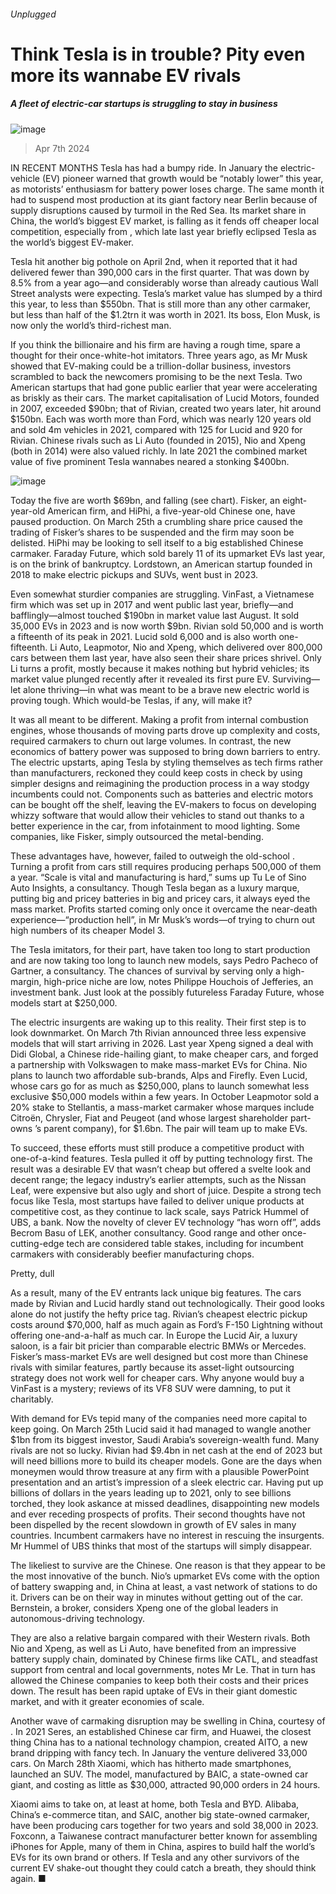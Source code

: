 ###### Unplugged
# Think Tesla is in trouble? Pity even more its wannabe EV rivals 
##### A fleet of electric-car startups is struggling to stay in business 
![image](images/20240413_WBP002.jpg) 
> Apr 7th 2024 
IN RECENT MONTHS Tesla has had a bumpy ride. In January the electric-vehicle (EV) pioneer warned that growth would be “notably lower” this year, as motorists’ enthusiasm for battery power loses charge. The same month it had to suspend most production at its giant factory near Berlin because of supply disruptions caused by turmoil in the Red Sea. Its market share in China, the world’s biggest EV market, is falling as it fends off cheaper local competition, especially from , which late last year briefly eclipsed Tesla as the world’s biggest EV-maker. 
Tesla hit another big pothole on April 2nd, when it reported that it had delivered fewer than 390,000 cars in the first quarter. That was down by 8.5% from a year ago—and considerably worse than already cautious Wall Street analysts were expecting. Tesla’s market value has slumped by a third this year, to less than $550bn. That is still more than any other carmaker, but less than half of the $1.2trn it was worth in 2021. Its boss, Elon Musk, is now only the world’s third-richest man. 
If you think the billionaire and his firm are having a rough time, spare a thought for their once-white-hot imitators. Three years ago, as Mr Musk showed that EV-making could be a trillion-dollar business, investors scrambled to back the newcomers promising to be the next Tesla. Two American startups that had gone public earlier that year were accelerating as briskly as their cars. The market capitalisation of Lucid Motors, founded in 2007, exceeded $90bn; that of Rivian, created two years later, hit around $150bn. Each was worth more than Ford, which was nearly 120 years old and sold 4m vehicles in 2021, compared with 125 for Lucid and 920 for Rivian. Chinese rivals such as Li Auto (founded in 2015), Nio and Xpeng (both in 2014) were also valued richly. In late 2021 the combined market value of five prominent Tesla wannabes neared a stonking $400bn. 
![image](images/20240413_WBC210.png) 

Today the five are worth $69bn, and falling (see chart). Fisker, an eight-year-old American firm, and HiPhi, a five-year-old Chinese one, have paused production. On March 25th a crumbling share price caused the trading of Fisker’s shares to be suspended and the firm may soon be delisted. HiPhi may be looking to sell itself to a big established Chinese carmaker. Faraday Future, which sold barely 11 of its upmarket EVs last year, is on the brink of bankruptcy. Lordstown, an American startup founded in 2018 to make electric pickups and SUVs, went bust in 2023. 
Even somewhat sturdier companies are struggling. VinFast, a Vietnamese firm which was set up in 2017 and went public last year, briefly—and bafflingly—almost touched $190bn in market value last August. It sold 35,000 EVs in 2023 and is now worth $9bn. Rivian sold 50,000 and is worth a fifteenth of its peak in 2021. Lucid sold 6,000 and is also worth one-fifteenth. Li Auto, Leapmotor, Nio and Xpeng, which delivered over 800,000 cars between them last year, have also seen their share prices shrivel. Only Li turns a profit, mostly because it makes nothing but hybrid vehicles; its market value plunged recently after it revealed its first pure EV. Surviving—let alone thriving—in what was meant to be a brave new electric world is proving tough. Which would-be Teslas, if any, will make it?
It was all meant to be different. Making a profit from internal combustion engines, whose thousands of moving parts drove up complexity and costs, required carmakers to churn out large volumes. In contrast, the new economics of battery power was supposed to bring down barriers to entry. The electric upstarts, aping Tesla by styling themselves as tech firms rather than manufacturers, reckoned they could keep costs in check by using simpler designs and reimagining the production process in a way stodgy incumbents could not. Components such as batteries and electric motors can be bought off the shelf, leaving the EV-makers to focus on developing whizzy software that would allow their vehicles to stand out thanks to a better experience in the car, from infotainment to mood lighting. Some companies, like Fisker, simply outsourced the metal-bending. 
These advantages have, however, failed to outweigh the old-school . Turning a profit from cars still requires producing perhaps 500,000 of them a year. “Scale is vital and manufacturing is hard,” sums up Tu Le of Sino Auto Insights, a consultancy. Though Tesla began as a luxury marque, putting big and pricey batteries in big and pricey cars, it always eyed the mass market. Profits started coming only once it overcame the near-death experience—“production hell”, in Mr Musk’s words—of trying to churn out high numbers of its cheaper Model 3.
The Tesla imitators, for their part, have taken too long to start production and are now taking too long to launch new models, says Pedro Pacheco of Gartner, a consultancy. The chances of survival by serving only a high-margin, high-price niche are low, notes Philippe Houchois of Jefferies, an investment bank. Just look at the possibly futureless Faraday Future, whose models start at $250,000. 
The electric insurgents are waking up to this reality. Their first step is to look downmarket. On March 7th Rivian announced three less expensive models that will start arriving in 2026. Last year Xpeng signed a deal with Didi Global, a Chinese ride-hailing giant, to make cheaper cars, and forged a partnership with Volkswagen to make mass-market EVs for China. Nio plans to launch two affordable sub-brands, Alps and Firefly. Even Lucid, whose cars go for as much as $250,000, plans to launch somewhat less exclusive $50,000 models within a few years. In October Leapmotor sold a 20% stake to Stellantis, a mass-market carmaker whose marques include Citroën, Chrysler, Fiat and Peugeot (and whose largest shareholder part-owns ’s parent company), for $1.6bn. The pair will team up to make EVs.
To succeed, these efforts must still produce a competitive product with one-of-a-kind features. Tesla pulled it off by putting technology first. The result was a desirable EV that wasn’t cheap but offered a svelte look and decent range; the legacy industry’s earlier attempts, such as the Nissan Leaf, were expensive but also ugly and short of juice. Despite a strong tech focus like Tesla, most startups have failed to deliver unique products at competitive cost, as they continue to lack scale, says Patrick Hummel of UBS, a bank. Now the novelty of clever EV technology “has worn off”, adds Becrom Basu of LEK, another consultancy. Good range and other once-cutting-edge tech are considered table stakes, including for incumbent carmakers with considerably beefier manufacturing chops.
Pretty, dull
As a result, many of the EV entrants lack unique big features. The cars made by Rivian and Lucid hardly stand out technologically. Their good looks alone do not justify the hefty price tag. Rivian’s cheapest electric pickup costs around $70,000, half as much again as Ford’s F-150 Lightning without offering one-and-a-half as much car. In Europe the Lucid Air, a luxury saloon, is a fair bit pricier than comparable electric BMWs or Mercedes. Fisker’s mass-market EVs are well designed but cost more than Chinese rivals with similar features, partly because its asset-light outsourcing strategy does not work well for cheaper cars. Why anyone would buy a VinFast is a mystery; reviews of its VF8 SUV were damning, to put it charitably.
With demand for EVs tepid many of the companies need more capital to keep going. On March 25th Lucid said it had managed to wangle another $1bn from its biggest investor, Saudi Arabia’s sovereign-wealth fund. Many rivals are not so lucky. Rivian had $9.4bn in net cash at the end of 2023 but will need billions more to build its cheaper models. Gone are the days when moneymen would throw treasure at any firm with a plausible PowerPoint presentation and an artist’s impression of a sleek electric car. Having put up billions of dollars in the years leading up to 2021, only to see billions torched, they look askance at missed deadlines, disappointing new models and ever receding prospects of profits. Their second thoughts have not been dispelled by the recent slowdown in growth of EV sales in many countries. Incumbent carmakers have no interest in rescuing the insurgents. Mr Hummel of UBS thinks that most of the startups will simply disappear. 
The likeliest to survive are the Chinese. One reason is that they appear to be the most innovative of the bunch. Nio’s upmarket EVs come with the option of battery swapping and, in China at least, a vast network of stations to do it. Drivers can be on their way in minutes without getting out of the car. Bernstein, a broker, considers Xpeng one of the global leaders in autonomous-driving technology.
They are also a relative bargain compared with their Western rivals. Both Nio and Xpeng, as well as Li Auto, have benefited from an impressive battery supply chain, dominated by Chinese firms like CATL, and steadfast support from central and local governments, notes Mr Le. That in turn has allowed the Chinese companies to keep both their costs and their prices down. The result has been rapid uptake of EVs in their giant domestic market, and with it greater economies of scale. 
Another wave of carmaking disruption may be swelling in China, courtesy of . In 2021 Seres, an established Chinese car firm, and Huawei, the closest thing China has to a national technology champion, created AITO, a new brand dripping with fancy tech. In January the venture delivered 33,000 cars. On March 28th Xiaomi, which has hitherto made smartphones, launched an SUV. The model, manufactured by BAIC, a state-owned car giant, and costing as little as $30,000, attracted 90,000 orders in 24 hours. 
Xiaomi aims to take on, at least at home, both Tesla and BYD. Alibaba, China’s e-commerce titan, and SAIC, another big state-owned carmaker, have been producing cars together for two years and sold 38,000 in 2023. Foxconn, a Taiwanese contract manufacturer better known for assembling iPhones for Apple, many of them in China, aspires to build half the world’s EVs for its own brand or others. If Tesla and any other survivors of the current EV shake-out thought they could catch a breath, they should think again. ■

